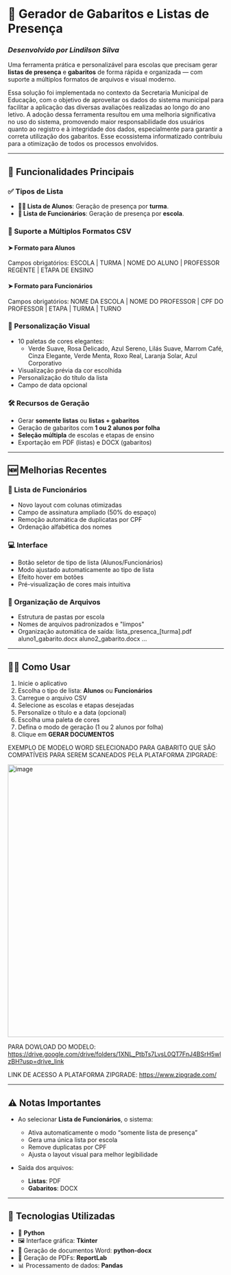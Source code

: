 # 📄 Gerador de Gabaritos e Listas de Presença  
### _Desenvolvido por Lindilson Silva_

Uma ferramenta prática e personalizável para escolas que precisam gerar **listas de presença** e **gabaritos** de forma rápida e organizada — com suporte a múltiplos formatos de arquivos e visual moderno.

Essa solução foi implementada no contexto da Secretaria Municipal de Educação, com o objetivo de aproveitar os dados do sistema municipal para facilitar a aplicação das diversas avaliações realizadas ao longo do ano letivo. A adoção dessa ferramenta resultou em uma melhoria significativa no uso do sistema, promovendo maior responsabilidade dos usuários quanto ao registro e à integridade dos dados, especialmente para garantir a correta utilização dos gabaritos. Esse ecossistema informatizado contribuiu para a otimização de todos os processos envolvidos.

---

## 🚀 Funcionalidades Principais

### ✅ Tipos de Lista
- **👩‍🏫 Lista de Alunos**: Geração de presença por **turma**.
- **🏫 Lista de Funcionários**: Geração de presença por **escola**.

### 📂 Suporte a Múltiplos Formatos CSV

#### ➤ Formato para Alunos
Campos obrigatórios:
ESCOLA | TURMA | NOME DO ALUNO | PROFESSOR REGENTE | ETAPA DE ENSINO


#### ➤ Formato para Funcionários
Campos obrigatórios:
NOME DA ESCOLA | NOME DO PROFESSOR | CPF DO PROFESSOR | ETAPA | TURMA | TURNO


### 🎨 Personalização Visual

- 10 paletas de cores elegantes:
  - Verde Suave, Rosa Delicado, Azul Sereno, Lilás Suave, Marrom Café, Cinza Elegante, Verde Menta, Roxo Real, Laranja Solar, Azul Corporativo
- Visualização prévia da cor escolhida
- Personalização do título da lista
- Campo de data opcional

### 🛠️ Recursos de Geração

- Gerar **somente listas** ou **listas + gabaritos**
- Geração de gabaritos com **1 ou 2 alunos por folha**
- **Seleção múltipla** de escolas e etapas de ensino
- Exportação em PDF (listas) e DOCX (gabaritos)

---

## 🆕 Melhorias Recentes

### 🧾 Lista de Funcionários
- Novo layout com colunas otimizadas
- Campo de assinatura ampliado (50% do espaço)
- Remoção automática de duplicatas por CPF
- Ordenação alfabética dos nomes

### 💻 Interface
- Botão seletor de tipo de lista (Alunos/Funcionários)
- Modo ajustado automaticamente ao tipo de lista
- Efeito hover em botões
- Pré-visualização de cores mais intuitiva

### 📁 Organização de Arquivos
- Estrutura de pastas por escola
- Nomes de arquivos padronizados e "limpos"
- Organização automática de saída:
lista_presenca_[turma].pdf
aluno1_gabarito.docx
aluno2_gabarito.docx
...

---

## 🧑‍💻 Como Usar

1. Inicie o aplicativo
2. Escolha o tipo de lista: **Alunos** ou **Funcionários**
3. Carregue o arquivo CSV
4. Selecione as escolas e etapas desejadas
5. Personalize o título e a data (opcional)
6. Escolha uma paleta de cores
7. Defina o modo de geração (1 ou 2 alunos por folha)
8. Clique em **GERAR DOCUMENTOS**

EXEMPLO DE MODELO WORD SELECIONADO PARA GABARITO QUE SÃO COMPATÍVEIS PARA SEREM SCANEADOS PELA PLATAFORMA ZIPGRADE: 


<img width="899" height="636" alt="image" src="https://github.com/user-attachments/assets/2eadcd8f-e92b-42ec-8ecd-1a47b338fb4c" />

PARA DOWLOAD DO MODELO: https://drive.google.com/drive/folders/1XNL_PtbTs7LvsL0QT7FnJ4BSrH5wlzBH?usp=drive_link

LINK DE ACESSO A PLATAFORMA ZIPGRADE: https://www.zipgrade.com/

---

## ⚠️ Notas Importantes

- Ao selecionar **Lista de Funcionários**, o sistema:
  - Ativa automaticamente o modo “somente lista de presença”
  - Gera uma única lista por escola
  - Remove duplicatas por CPF
  - Ajusta o layout visual para melhor legibilidade

- Saída dos arquivos:
  - **Listas**: PDF
  - **Gabaritos**: DOCX

---

## 🧪 Tecnologias Utilizadas

- 🐍 **Python**
- 🖼️ Interface gráfica: **Tkinter**
- 📝 Geração de documentos Word: **python-docx**
- 🧾 Geração de PDFs: **ReportLab**
- 📊 Processamento de dados: **Pandas**
